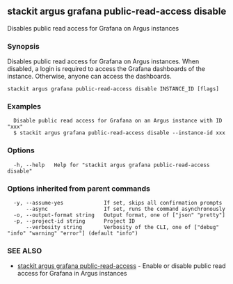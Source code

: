 ## stackit argus grafana public-read-access disable

Disables public read access for Grafana on Argus instances

### Synopsis

Disables public read access for Grafana on Argus instances.
When disabled, a login is required to access the Grafana dashboards of the instance. Otherwise, anyone can access the dashboards.

```
stackit argus grafana public-read-access disable INSTANCE_ID [flags]
```

### Examples

```
  Disable public read access for Grafana on an Argus instance with ID "xxx"
  $ stackit argus grafana public-read-access disable --instance-id xxx
```

### Options

```
  -h, --help   Help for "stackit argus grafana public-read-access disable"
```

### Options inherited from parent commands

```
  -y, --assume-yes             If set, skips all confirmation prompts
      --async                  If set, runs the command asynchronously
  -o, --output-format string   Output format, one of ["json" "pretty"]
  -p, --project-id string      Project ID
      --verbosity string       Verbosity of the CLI, one of ["debug" "info" "warning" "error"] (default "info")
```

### SEE ALSO

* [stackit argus grafana public-read-access](./stackit_argus_grafana_public-read-access.md)	 - Enable or disable public read access for Grafana in Argus instances

